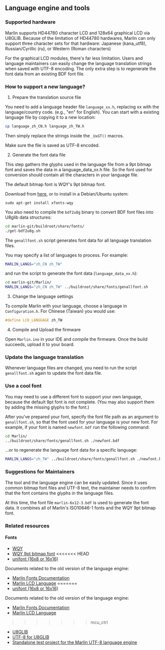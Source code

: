 ## Language engine and tools

### Supported hardware

Marlin supports HD44780 character LCD and 128x64 graphical LCD via U8GLIB. Because of the limitation of HD44780 hardwares, Marlin can only support three character sets for that hardware: Japanese (kana_utf8), Russian/Cyrillic (ru), or Western (Roman characters)

For the graphical LCD modules, there's far less limitation. Users and language maintainers can easily change the language translation strings when saved with UTF-8 encoding. The only extra step is to regenerate the font data from an existing BDF font file.

### How to support a new language?

1. Prepare the translation source file

You need to add a language header file `language_xx.h`, replacing xx with the language/country code. (e.g., "en" for English). You can start with a existing language file by copying it to a new location:

```bash
cp language_zh_CN.h language_zh_TW.h
```

Then simply replace the strings inside the `_UxGT()` macros.

Make sure the file is saved as UTF-8 encoded.

2. Generate the font data file

This step gathers the glyphs used in the language file from a 9pt bitmap font and saves the data in a language_data_xx.h file. So the font used for conversion should contain all the characters in your language file.

The default bitmap font is WQY's 9pt bitmap font.

Download from [here](http://wenq.org/daily/wqy-bitmapfont-bdf-gb18030-nightly_build.tar.gz), or to install in a Debian/Ubuntu system:

```
sudo apt-get install xfonts-wqy
```

You also need to compile the `bdf2u8g` binary to convert BDF font files into U8glib data structures:

```bash
cd marlin-git/buildroot/share/fonts/
./get-bdf2u8g.sh
```

The `genallfont.sh` script generates font data for all language translation files.

You may specify a list of languages to process. For example:

```bash
MARLIN_LANGS="zh_CN zh_TW"
```

and run the script to generate the font data (`language_data_xx.h`):

```bash
cd marlin-git/Marlin/
MARLIN_LANGS="zh_CN zh_TW" ../buildroot/share/fonts/genallfont.sh
```

3. Change the language settings

To compile Marlin with your language, choose a language in `Configuration.h`. For Chinese (Taiwan) you would use:

```cpp
#define LCD_LANGUAGE zh_TW
```

4. Compile and Upload the firmware

Open `Marlin.ino` in your IDE and compile the firmware. Once the build succeeds, upload it to your board.

### Update the language translation

Whenever language files are changed, you need to run the script `genallfont.sh` again to update the font data file.

### Use a cool font

You may need to use a different font to support your own language, because the default 9pt font is not complete. (You may also support them by adding the missing glyphs to the font.)

After you've prepared your font, specify the font file path as an argument to `genallfont.sh`, so that the font used for your language is your new font. For example, if your font is named `newfont.bdf` run the following command:

```bash
cd Marlin/
../buildroot/share/fonts/genallfont.sh ./newfont.bdf
```

...or to regenerate the language font data for a specific language:

```bash
MARLIN_LANGS="zh_TW" ../buildroot/share/fonts/genallfont.sh ./newfont.bdf
```

### Suggestions for Maintainers

The tool and the language engine can be easily updated. Since it uses common bitmap font files and UTF-8 text, the maintainer needs to confirm that the font contains the glyphs in the language files.

At this time, the font file `marlin-6x12-3.bdf` is used to generate the font data. It combines all of Marlin's ISO10646-1 fonts and the WQY 9pt bitmap font.

### Related resources

#### Fonts

- [WQY](http://wenq.org/)
- [WQY 9pt bitmap font](http://wenq.org/daily/wqy-bitmapfont-bdf-gb18030-nightly_build.tar.gz)
<<<<<<< HEAD
- [unifont (16x8 or 16x16)](http://unifoundry.com/unifont.html)

Documents related to the old version of the language engine:

- [Marlin Fonts Documentation](http://www.marlinfw.org/docs/development/fonts.html)
- [Marlin LCD Language](http://marlinfw.org/docs/development/lcd_language.html)
=======
- [unifont (16x8 or 16x16)](https://unifoundry.com/unifont.html)

Documents related to the old version of the language engine:

- [Marlin Fonts Documentation](https://www.marlinfw.org/docs/development/fonts.html)
- [Marlin LCD Language](https://marlinfw.org/docs/development/lcd_language.html)
>>>>>>> mcu_ctrl
- [U8GLIB](https://github.com/olikraus/u8glib.git)
- [UTF-8 for U8GLIB](https://github.com/yhfudev/u8glib-fontutf8.git)
- [Standalone test project for the Marlin UTF-8 language engine](https://github.com/yhfudev/marlin-fontutf8.git)
